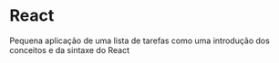 # React

Pequena aplicação de uma lista de tarefas como uma introdução dos conceitos e da sintaxe do React
